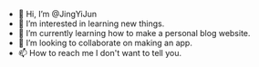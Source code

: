 - 👋 Hi, I’m @JingYiJun
- 👀 I’m interested in learning new things.
- 🌱 I’m currently learning how to make a personal blog website.
- 💞️ I’m looking to collaborate on making an app.
- 📫 How to reach me I don't want to tell you.

<!---
JingYiJun/JingYiJun is a ✨ special ✨ repository because its `README.md` (this file) appears on your GitHub profile.
You can click the Preview link to take a look at your changes.
--->
